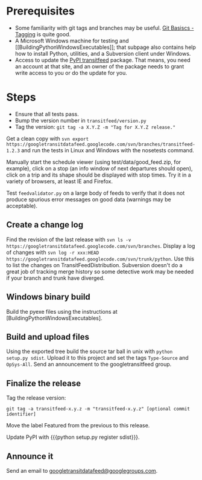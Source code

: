 # Prerequisites

* Some familiarity with git tags and branches may be useful. [Git Basiscs - Tagging](http://git-scm.com/book/en/Git-Basics-Tagging) is quite good.
* A Microsoft Windows machine for testing and [[BuildingPythonWindowsExecutables]]; that subpage also contains help how to install Python, utilities, and a Subversion client under Windows.
* Access to update the [PyPI transitfeed](http://pypi.python.org/pypi/transitfeed) package.  That means, you need an account at that site, and an owner of the package needs to grant write access to you or do the update for you.

# Steps

* Ensure that all tests pass.
* Bump the version number in `transitfeed/version.py`
* Tag the version: `git tag -a X.Y.Z -m "Tag for X.Y.Z release."`

Get a clean copy with `svn export https://googletransitdatafeed.googlecode.com/svn/branches/transitfeed-1.2.3` and run the tests in Linux and Windows with the nosetests command. 

Manually start the schedule viewer (using test/data/good_feed.zip, for example), click on a stop (an info window of next departures should open), click on a trip and its shape should be displayed with stop times. Try it in a variety of browsers, at least IE and Firefox.

Test `feedvalidator.py` on a large body of feeds to verify that it does not produce spurious error messages on good data (warnings may be acceptable).

## Create a change log

Find the revision of the last release with `svn ls -v https://googletransitdatafeed.googlecode.com/svn/branches`. Display a log of changes with `svn log -r xxx:HEAD https://googletransitdatafeed.googlecode.com/svn/trunk/python`. Use this to list the changes on TransitFeedDistribution. Subversion doesn't do a great job of tracking merge history so some detective work may be needed if your branch and trunk have diverged.

## Windows binary build

Build the pyexe files using the instructions at [BuildingPythonWindowsExecutables].

## Build and upload files

Using the exported tree build the source tar ball in unix with `python setup.py sdist`. Upload it to this project and set the tags `Type-Source` and `OpSys-All`.  Send an announcement to the googletransitfeed group.

## Finalize the release

Tag the release version:

`git tag -a transitfeed-x.y.z -m "transitfeed-x.y.z" [optional commit identifier]`

Move the label Featured from the previous to this release.

Update PyPI with {{{python setup.py register sdist}}}.

## Announce it

Send an email to googletransitdatafeed@googlegroups.com.